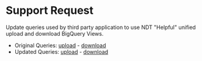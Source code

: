 # Support Request

Update queries used by third party application to use NDT "Helpful" unified upload and download BigQuery Views.

* Original Queries: [upload](https://github.com/Hack4Eugene/SpeedUpAmerica/blob/master/app/classes/submissions_importer.rb#L73-L97) - [download](https://github.com/Hack4Eugene/SpeedUpAmerica/blob/master/app/classes/submissions_importer.rb#L103-L127)
* Updated Queries: [upload](upload.sql) - [download](download.sql)
